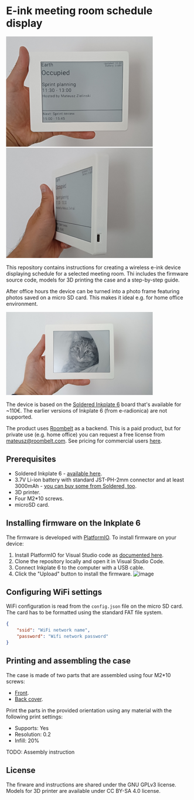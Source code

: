 # E-ink meeting room schedule display

<img src="img/device-front.jpg" width="400"> <img src="img/device-side.jpg" width="400">

This repository contains instructions for creating a wireless e-ink device displaying schedule for a selected meeting room. Thi includes the firmware source code, models for 3D printing the case and a step-by-step guide. 

After office hours the device can be turned into a photo frame featuring photos saved on a micro SD card. This makes it ideal e.g. for home office environment.

<img src="img/device-cat.jpg" width="400">

The device is based on the [Soldered Inkplate 6](https://soldered.com/product/soldered-inkplate-6-6-e-paper-board/) board that's available for ~110€. The earlier versions of Inkplate 6 (from e-radionica) are not supported.

The product uses [Roombelt](https://roombelt.com) as a backend. This is a paid product, but for private use (e.g. home office) you can request a free license from [mateusz@roombelt.com](mailto:mateusz@roombelt.com). See pricing for commercial users [here](https://roombelt.com/#pricing).

## Prerequisites

- Soldered Inkplate 6 - [available here](https://soldered.com/product/soldered-inkplate-6-6-e-paper-board/).
- 3.7V Li-ion battery with standard JST-PH-2mm connector and at least 3000mAh - [you can buy some from Soldered, too](https://soldered.com/categories/power-sources-batteries/batteries/lithium-batteries/).
- 3D printer.
- Four M2*10 screws.
- microSD card.

## Installing firmware on the Inkplate 6
The firmware is developed with [PlatformIO](https://platformio.org/). To install firmware on your device:

1. Install PlatformIO for Visual Studio code as [documented here](https://platformio.org/install/ide?install=vscode).
2. Clone the repository locally and open it in Visual Studio Code.
3. Connect Inkplate 6 to the computer with a USB cable.
4. Click the "Upload" button to install the firmware. ![image](https://docs.platformio.org/en/latest/_images/platformio-ide-vscode-build-project.png)

## Configuring WiFi settings
WiFi configuration is read from the `config.json` file on the micro SD card. 
The card has to be formatted using the standard FAT file system.

```json
{
    "ssid": "WiFi network name",
    "password": "Wifi network password"
}
```

## Printing and assembling the case

The case is made of two parts that are assembled using four M2*10 screws:
- [Front](models/front.stl).
- [Back cover](models/cover.stl).

Print the parts in the provided orientation using any material with the following print settings:
- Supports: Yes
- Resolution: 0.2
- Infill: 20%

TODO: Assembly instruction

## License
The firware and instructions are shared under the GNU GPLv3 license. Models for 3D printer are available under CC BY-SA 4.0 license.

